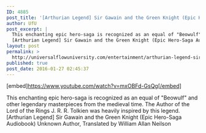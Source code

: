 ```yaml
---
ID: 4885
post_title: '[Arthurian Legend] Sir Gawain and the Green Knight (Epic Hero-Saga Audiobook)'
author: UfU
post_excerpt: |
  This enchanting epic hero-saga is recognized as an equal of "Beowulf" and other legendary masterpieces from the medieval time. The Author of the Lord of the Rings J. R. R. Tolkien was heavily inspired by this legend.
  [Arthurian Legend] Sir Gawain and the Green Knight (Epic Hero-Saga Audiobook) Unknown Author, Translated by William Allan Neilson
layout: post
permalink: >
  http://universalflowuniversity.com/entertainment/arthurian-legend-sir-gawain-and-the-green-knight-epic-hero-saga-audiobook/
published: true
post_date: 2016-01-27 02:45:37
---
```

[embed]https://www.youtube.com/watch?v=mxOBFd-GsQg[/embed]<br>
<p>This enchanting epic hero-saga is recognized as an equal of "Beowulf" and other legendary masterpieces from the medieval time. The Author of the Lord of the Rings J. R. R. Tolkien was heavily inspired by this legend.
[Arthurian Legend] Sir Gawain and the Green Knight (Epic Hero-Saga Audiobook) Unknown Author, Translated by William Allan Neilson</p>